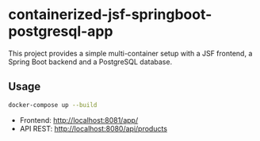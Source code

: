 # containerized-jsf-springboot-postgresql-app

This project provides a simple multi-container setup with a JSF frontend, a Spring Boot backend and a PostgreSQL database.

## Usage

```bash
docker-compose up --build
```

- Frontend: <http://localhost:8081/app/>
- API REST: <http://localhost:8080/api/products>
